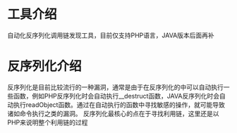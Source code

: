 # 工具介绍
自动化反序列化调用链发现工具，目前仅支持PHP语言，JAVA版本后面再补

# 反序列化介绍
反序列化是目前比较流行的一种漏洞，通常是由于在反序列化的中可以自动执行一些函数，例如PHP反序列化时会自动执行__destruct函数，JAVA反序列化时会自动执行readObject函数。通过在自动执行的函数中寻找敏感的操作，就可能导致诸如命令执行之类的漏洞。
反序列化最核心的点在于寻找利用链，这里还是以PHP来说明整个利用链的过程



